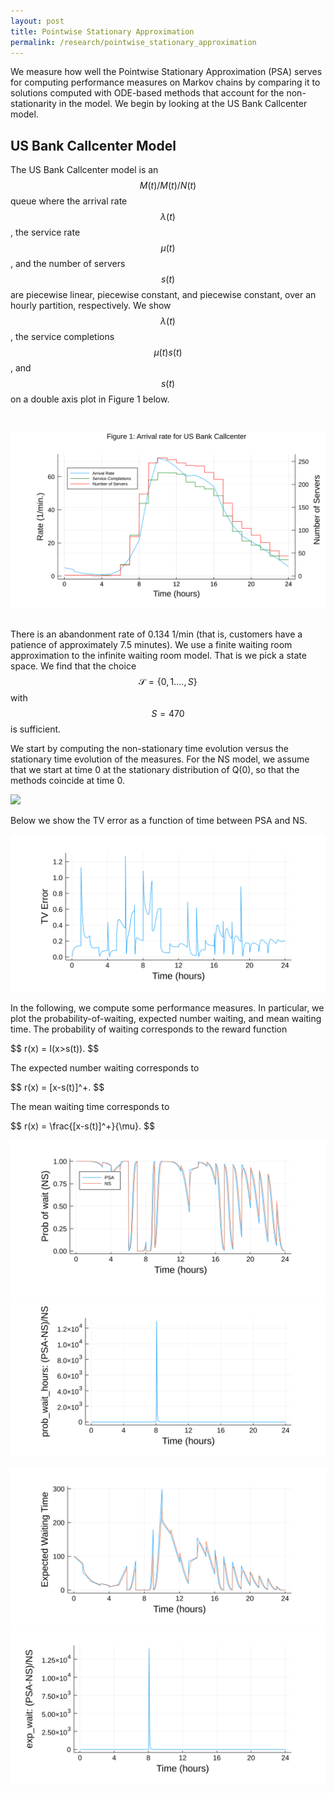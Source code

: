 ```yaml
---
layout: post
title: Pointwise Stationary Approximation
permalink: /research/pointwise_stationary_approximation
---
```



We measure how well the Pointwise Stationary Approximation (PSA) serves for computing performance measures on Markov chains by comparing it to solutions computed with ODE-based methods that account for the non-stationarity in the model. We begin by looking at the US Bank Callcenter model. 

## US Bank Callcenter Model


The US Bank Callcenter model is an $$M(t)/M(t)/N(t)$$ queue where the arrival rate $$\lambda(t)$$, the service rate $$\mu(t)$$, and the number of servers $$s(t)$$ are piecewise linear, piecewise constant, and piecewise constant, over an hourly partition, respectively. We show $$\lambda(t)$$, the service completions $$\mu(t)s(t)$$, and $$s(t)$$ on a double axis plot in Figure 1 below.

&nbsp;

![svg](/files/Research/Pointwise_Stationary_Approximation/figures/US_Bank_model.svg)
&nbsp;

There is an abandonment rate of 0.134 1/min (that is, customers have a patience of approximately 7.5 minutes). We use a finite waiting room approximation to the infinite waiting room model. That is we pick a state space. We find that the choice $$\mathcal{S}=\{0,1....,S\}$$ with $$S=470$$ is sufficient.



We start by computing the non-stationary time evolution versus the stationary time evolution of the measures. For the NS model, we assume that we start at time 0 at the stationary distribution of Q(0), so that the methods coincide at time 0. 


<img src="/files/Research/Pointwise_Stationary_Approximation/figures/measures.gif" />

Below we show the TV error as a function of time between PSA and NS.

![svg](/files/Research/Pointwise_Stationary_Approximation/figures/TV_error.svg)

In the following, we compute some performance measures. In particular, we plot the probability-of-waiting, expected number waiting, and mean waiting time. The probability of waiting corresponds to the reward function

<p>
$$
r(x) = I(x>s(t)).
$$
</p>

The expected number waiting corresponds to
<p>
$$
r(x) = [x-s(t)]^+.
$$
</p>

The mean waiting time corresponds to

<p>
$$
r(x) = \frac{[x-s(t)]^+}{\mu}.
$$
</p>

![svg](/files/Research/Pointwise_Stationary_Approximation/figures/loss_prob_values.svg)
![svg](/files/Research/Pointwise_Stationary_Approximation/figures/prob_rel_error.svg)


![svg](/files/Research/Pointwise_Stationary_Approximation/figures/exp_wait_values.svg)
![svg](/files/Research/Pointwise_Stationary_Approximation/figures/exp_wait_rel_error.svg)




<!-- 
# Fast Rise Time

We now investigate the discrepancy of PSA and NS when $$\lambda(t)$$ increases the fastest for varying choices of constant $$s(t)=s$$. From the US Callcenter data, we see that during the period of fastest increase, $$\lambda(t)$$ ranges from approximately $$~50/6 = 8.3$$ to $$100$$ from time $$t=420$$ to $$t=600$$. (This can be confirmed in Figure 1 above.) In other words, in the span of three hours, $$\lambda(t)$$ increases by about 90. 

Here we consider only the ramp up period going from $$\lambda=10$$ to $$\lambda =100$$ in 180 minutes. We keep $$\mu=1/3$$ and keep the number of servers stationary so that $$\rho_{\max} = \rho(180)$$ varies in $$\{.8,.9,1.1\}$$. 







![svg](/files/Research/Pointwise_Stationary_Approximation/fast_rise_segment.svg)



### $$\rho=0.8$$ 

![svg](/files/Research/Pointwise_Stationary_Approximation/fast_rise_prob_values_.8.svg)
![svg](/files/Research/Pointwise_Stationary_Approximation/fast_rise_prob_rel_error_.8.svg)


![svg](/files/Research/Pointwise_Stationary_Approximation/fast_rise_exp_wait_values_.8.svg)
![svg](/files/Research/Pointwise_Stationary_Approximation/fast_rise_exp_wait_rel_error_.8.svg)


### $$\rho=0.99$$ 
![svg](/files/Research/Pointwise_Stationary_Approximation/fast_rise_prob_values_.99.svg)
![svg](/files/Research/Pointwise_Stationary_Approximation/fast_rise_prob_rel_error_.99.svg)


![svg](/files/Research/Pointwise_Stationary_Approximation/fast_rise_exp_wait_values_.99.svg)
![svg](/files/Research/Pointwise_Stationary_Approximation/fast_rise_exp_wait_rel_error_.99.svg)




### $$\rho=1.1$$ 
![svg](/files/Research/Pointwise_Stationary_Approximation/fast_rise_prob_values_1.1.svg)
![svg](/files/Research/Pointwise_Stationary_Approximation/fast_rise_prob_rel_error_1.1.svg)


![svg](/files/Research/Pointwise_Stationary_Approximation/fast_rise_exp_wait_values_1.1.svg)
![svg](/files/Research/Pointwise_Stationary_Approximation/fast_rise_exp_wait_rel_error_1.1.svg)

 -->


